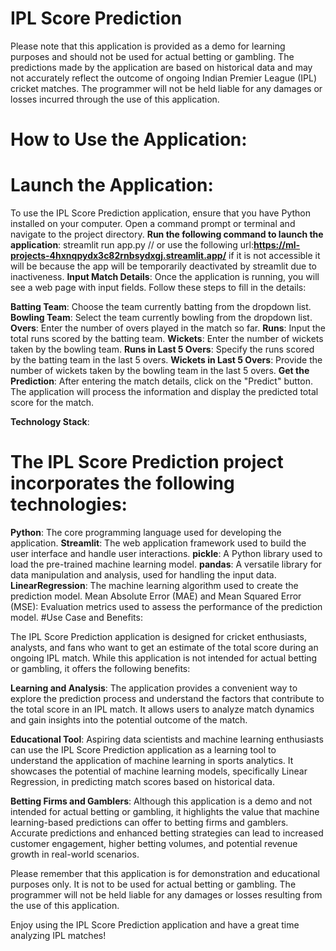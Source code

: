 # IPL Score Prediction
Please note that this application is provided as a demo for learning purposes and should not be used for actual betting or gambling. The predictions made by the application are based on historical data and may not accurately reflect the outcome of ongoing Indian Premier League (IPL) cricket matches. The programmer will not be held liable for any damages or losses incurred through the use of this application.

# How to Use the Application:

# Launch the Application: 
To use the IPL Score Prediction application, ensure that you have Python installed on your computer. Open a command prompt or terminal and navigate to the project directory. 
**Run the following command to launch the application**:
streamlit run app.py // or use the following url:**https://ml-projects-4hxnqpydx3c82rnbsydxgj.streamlit.app/** if it is not accessible it will be because the app will be temporarily deactivated by streamlit due to inactiveness.
**Input Match Details**: Once the application is running, you will see a web page with input fields. Follow these steps to fill in the details:

**Batting Team**: Choose the team currently batting from the dropdown list.
**Bowling Team**: Select the team currently bowling from the dropdown list.
**Overs**: Enter the number of overs played in the match so far.
**Runs**: Input the total runs scored by the batting team.
**Wickets**: Enter the number of wickets taken by the bowling team.
**Runs in Last 5 Overs**: Specify the runs scored by the batting team in the last 5 overs.
**Wickets in Last 5 Overs**: Provide the number of wickets taken by the bowling team in the last 5 overs.
**Get the Prediction**: After entering the match details, click on the "Predict" button. The application will process the information and display the predicted total score for the match.

**Technology Stack**:

# The IPL Score Prediction project incorporates the following technologies:

**Python**: The core programming language used for developing the application.
**Streamlit**: The web application framework used to build the user interface and handle user interactions.
**pickle**: A Python library used to load the pre-trained machine learning model.
**pandas**: A versatile library for data manipulation and analysis, used for handling the input data.
**LinearRegression**: The machine learning algorithm used to create the prediction model.
Mean Absolute Error (MAE) and Mean Squared Error (MSE): Evaluation metrics used to assess the performance of the prediction model.
#Use Case and Benefits:

The IPL Score Prediction application is designed for cricket enthusiasts, analysts, and fans who want to get an estimate of the total score during an ongoing IPL match. While this application is not intended for actual betting or gambling, it offers the following benefits:

**Learning and Analysis**: The application provides a convenient way to explore the prediction process and understand the factors that contribute to the total score in an IPL match. It allows users to analyze match dynamics and gain insights into the potential outcome of the match.

**Educational Tool**: Aspiring data scientists and machine learning enthusiasts can use the IPL Score Prediction application as a learning tool to understand the application of machine learning in sports analytics. It showcases the potential of machine learning models, specifically Linear Regression, in predicting match scores based on historical data.

**Betting Firms and Gamblers**: Although this application is a demo and not intended for actual betting or gambling, it highlights the value that machine learning-based predictions can offer to betting firms and gamblers. Accurate predictions and enhanced betting strategies can lead to increased customer engagement, higher betting volumes, and potential revenue growth in real-world scenarios.

Please remember that this application is for demonstration and educational purposes only. It is not to be used for actual betting or gambling. The programmer will not be held liable for any damages or losses resulting from the use of this application.

Enjoy using the IPL Score Prediction application and have a great time analyzing IPL matches!

